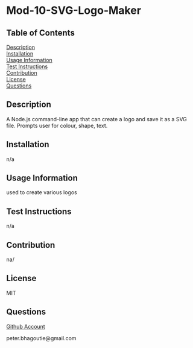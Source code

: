 # Mod-10-SVG-Logo-Maker

## Table of Contents

[Description](#Description)<br>
[Installation](#Installation-Instructions)<br>
[Usage Information](#Usage-Information)<br>
[Test Instructions](#Test-Instructions)<br>
[Contribution](#Contribution)<br>
[License](#License)<br>
[Questions](#Questions)

## Description

<p>A Node.js command-line app that can create a logo and save it as a SVG file. Prompts user for colour, shape, text.</p> 

## Installation

<p>n/a</p> 

## Usage Information

<p>used to create various logos</p> 

## Test Instructions

<p>n/a</p> 

## Contribution

<p>na/</p> 

## License

<p>MIT</p>

## Questions

[<p>Github Account</p>](https://github.com/Zombear323)
<p>peter.bhagoutie@gmail.com</p>
